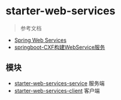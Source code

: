 # starter-web-services

> 参考文档

- [Spring Web Services](https://spring.io/projects/spring-ws)
- [springboot-CXF构建WebService服务](https://blog.csdn.net/xie19900123/article/details/83986482)

## 模块

- [starter-web-services-service](./starter-web-services-service) 服务端
- [starter-web-services-client](./starter-web-services-client)   客户端
